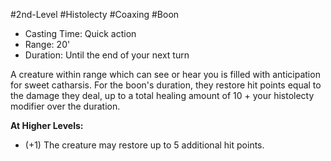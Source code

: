 #2nd-Level #Histolecty #Coaxing #Boon
 
- Casting Time: Quick action
- Range: 20'
- Duration: Until the end of your next turn  

A creature within range which can see or hear you is filled with anticipation for sweet catharsis. For the boon's duration, they restore hit points equal to the damage they deal, up to a total healing amount of 10 + your histolecty modifier over the duration.
 
**At Higher Levels:** 
* (+1) The creature may restore up to 5 additional hit points.